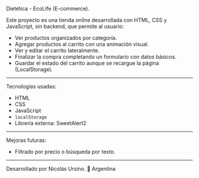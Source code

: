 Dietética - EcoLife (E-commerce).

Este proyecto es una tienda online desarrollada con HTML, CSS y JavaScript, sin backend, que permite al usuario:

- Ver productos organizados por categoría.
- Agregar productos al carrito con una animación visual.
- Ver y editar el carrito lateralmente.
- Finalizar la compra completando un formulario con datos básicos.
- Guardar el estado del carrito aunque se recargue la página (LocalStorage).

---

Tecnologías usadas:

- HTML
- CSS 
- JavaScript 
- `localStorage`
- Librería externa: SweetAlert2

---

 Mejoras futuras:

- Filtrado por precio o búsqueda por texto.

---

Desarrollado por Nicolás Ursino.
📍 Argentina  
